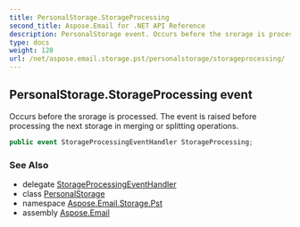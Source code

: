 ```yaml
---
title: PersonalStorage.StorageProcessing
second_title: Aspose.Email for .NET API Reference
description: PersonalStorage event. Occurs before the srorage is processed. The event is raised before processing the next storage in merging or splitting operations
type: docs
weight: 120
url: /net/aspose.email.storage.pst/personalstorage/storageprocessing/
---
```

## PersonalStorage.StorageProcessing event

Occurs before the srorage is processed. The event is raised before processing the next storage in merging or splitting operations.

```csharp
public event StorageProcessingEventHandler StorageProcessing;
```

### See Also

* delegate [StorageProcessingEventHandler](../../storageprocessingeventhandler/)
* class [PersonalStorage](../)
* namespace [Aspose.Email.Storage.Pst](../../personalstorage/)
* assembly [Aspose.Email](../../../)


